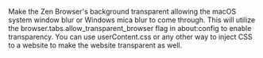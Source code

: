 
Make the Zen Browser's background transparent allowing the macOS system window blur or Windows mica blur to come through. 
This will utilize the browser.tabs.allow_transparent_browser flag in about:config to enable transparency. You can use userContent.css or any other way to inject CSS to a website to make the website transparent as well.
